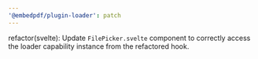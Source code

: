 ```yaml
---
'@embedpdf/plugin-loader': patch
---
```


refactor(svelte): Update `FilePicker.svelte` component to correctly access the loader capability instance from the refactored hook.
